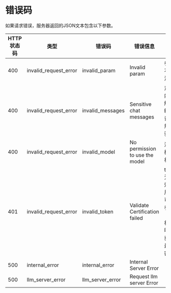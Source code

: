 # 错误码

如果请求错误，服务器返回的JSON文本包含以下参数。

| HTTP 状态码 | 类型 | 错误码 | 错误信息 | 描述 |
|-|-|-|-|-|
| 400 | invalid_request_error | invalid_param | Invalid param | 参数不合法 |
| 400 | invalid_request_error | invalid_messages | Sensitive chat messages | 对话内容触发敏感词合规校验 |
| 400 | invalid_request_error | invalid_model | No permission to use the model | 没有模型权限 |
| 401 | invalid_request_error | invalid_token | Validate Certification failed | token 无效，用户可以参考【鉴权说明】获取最新密钥 |
| 500 | internal_error | internal_error | Internal Server Error |  |
| 500 | llm_server_error | llm_server_error | Request llm server Error |  |
